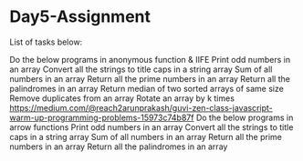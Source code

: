 # Day5-Assignment

List of tasks below:

Do the below programs in anonymous function & IIFE
Print odd numbers in an array
Convert all the strings to title caps in a string array
Sum of all numbers in an array
Return all the prime numbers in an array
Return all the palindromes in an array
Return median of two sorted arrays of same size
Remove duplicates from an array
Rotate an array by k times
https://medium.com/@reach2arunprakash/guvi-zen-class-javascript-warm-up-programming-problems-15973c74b87f
Do the below programs in arrow functions
Print odd numbers in an array
Convert all the strings to title caps in a string array
Sum of all numbers in an array
Return all the prime numbers in an array
Return all the palindromes in an array
